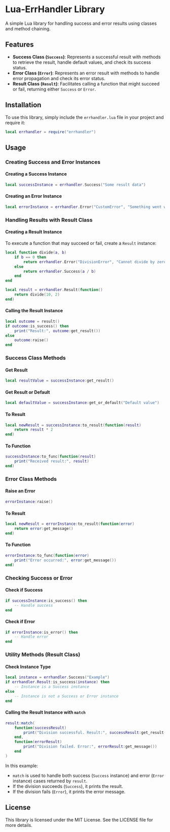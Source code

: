 # Lua-ErrHandler Library

A simple Lua library for handling success and error results using classes and method chaining.

## Features

- **Success Class (`Success`)**: Represents a successful result with methods to retrieve the result, handle default values, and check its success status.
- **Error Class (`Error`)**: Represents an error result with methods to handle error propagation and check its error status.
- **Result Class (`Result`)**: Facilitates calling a function that might succeed or fail, returning either `Success` or `Error`.

## Installation

To use this library, simply include the `errhandler.lua` file in your project and require it:

```lua
local errhandler = require("errhandler")
```

## Usage

### Creating Success and Error Instances

#### Creating a Success Instance

```lua
local successInstance = errhandler.Success("Some result data")
```

#### Creating an Error Instance

```lua
local errorInstance = errhandler.Error("CustomError", "Something went wrong")
```

### Handling Results with Result Class

#### Creating a Result Instance

To execute a function that may succeed or fail, create a `Result` instance:

```lua
local function divide(a, b)
    if b == 0 then
        return errhandler.Error("DivisionError", "Cannot divide by zero")
    else
        return errhandler.Success(a / b)
    end
end

local result = errhandler.Result(function()
    return divide(10, 2)
end)
```

#### Calling the Result Instance

```lua
local outcome = result()
if outcome:is_success() then
    print("Result:", outcome:get_result())
else
    outcome:raise()
end
```

### Success Class Methods

#### Get Result

```lua
local resultValue = successInstance:get_result()
```

#### Get Result or Default

```lua
local defaultValue = successInstance:get_or_default("Default value")
```

#### To Result

```lua
local newResult = successInstance:to_result(function(result)
    return result * 2
end)
```

#### To Function

```lua
successInstance:to_func(function(result)
    print("Received result:", result)
end)
```

### Error Class Methods

#### Raise an Error

```lua
errorInstance:raise()
```

#### To Result

```lua
local newResult = errorInstance:to_result(function(error)
    return error:get_message()
end)
```

#### To Function

```lua
errorInstance:to_func(function(error)
    print("Error occurred:", error:get_message())
end)
```

### Checking Success or Error

#### Check if Success

```lua
if successInstance:is_success() then
    -- Handle success
end
```

#### Check if Error

```lua
if errorInstance:is_error() then
    -- Handle error
end
```

### Utility Methods (Result Class)

#### Check Instance Type

```lua
local instance = errhandler.Success("Example")
if errhandler.Result:is_success(instance) then
    -- Instance is a Success instance
else
    -- Instance is not a Success or Error instance
end
```

#### Calling the Result Instance with `match`

```lua
result:match(
    function(successResult)
        print("Division successful. Result:", successResult:get_result())
    end,
    function(errorResult)
        print("Division failed. Error:", errorResult:get_message())
    end
)
```

In this example:
- `match` is used to handle both success (`Success` instance) and error (`Error` instance) cases returned by `result`.
- If the division succeeds (`Success`), it prints the result.
- If the division fails (`Error`), it prints the error message.

## License

This library is licensed under the MIT License. See the LICENSE file for more details.
